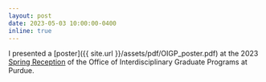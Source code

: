 ```yaml
---
layout: post
date: 2023-05-03 10:00:00-0400
inline: true
---
```


I presented a [poster]({{ site.url }}/assets/pdf/OIGP_poster.pdf) at the 2023 <a href="https://www.purdue.edu/gradschool/oigp/events/spring-reception/index.html">Spring Reception</a> of the Office of Interdisciplinary Graduate Programs at Purdue.
